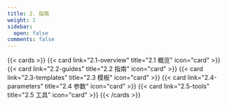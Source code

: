 ```yaml
---
title: 2. 指南
weight: 2
sidebar:
  open: false
comments: false
---
```


{{< cards >}}
  {{< card link="2.1-overview" title="2.1 概览" icon="card" >}}
  {{< card link="2.2-guides" title="2.2 指南" icon="card" >}}
  {{< card link="2.3-templates" title="2.3 模板" icon="card" >}}
  {{< card link="2.4-parameters" title="2.4 参数" icon="card" >}}
  {{< card link="2.5-tools" title="2.5 工具" icon="card" >}}
{{< /cards >}}

